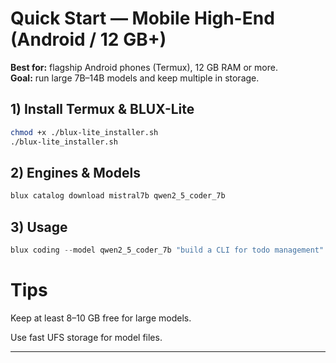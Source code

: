 # Quick Start — Mobile High-End (Android / 12 GB+)

**Best for:** flagship Android phones (Termux), 12 GB RAM or more.  
**Goal:** run large 7B–14B models and keep multiple in storage.

## 1) Install Termux & BLUX-Lite
```bash
chmod +x ./blux-lite_installer.sh
./blux-lite_installer.sh
```

## 2) Engines & Models
```python
blux catalog download mistral7b qwen2_5_coder_7b
```

## 3) Usage
```python
blux coding --model qwen2_5_coder_7b "build a CLI for todo management"
```

# Tips

Keep at least 8–10 GB free for large models.

Use fast UFS storage for model files.


---